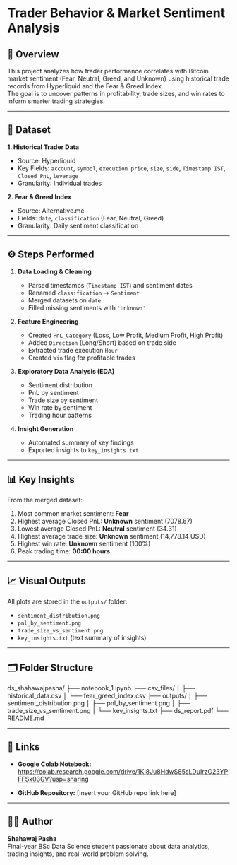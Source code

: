 # Trader Behavior & Market Sentiment Analysis

## 📌 Overview
This project analyzes how trader performance correlates with Bitcoin market sentiment (Fear, Neutral, Greed, and Unknown) using historical trade records from Hyperliquid and the Fear & Greed Index.  
The goal is to uncover patterns in profitability, trade sizes, and win rates to inform smarter trading strategies.

---

## 📂 Dataset
**1. Historical Trader Data**  
- Source: Hyperliquid  
- Key Fields: `account`, `symbol`, `execution price`, `size`, `side`, `Timestamp IST`, `Closed PnL`, `leverage`  
- Granularity: Individual trades  

**2. Fear & Greed Index**  
- Source: Alternative.me  
- Fields: `date`, `classification` (Fear, Neutral, Greed)  
- Granularity: Daily sentiment classification

---

## ⚙️ Steps Performed
1. **Data Loading & Cleaning**  
   - Parsed timestamps (`Timestamp IST`) and sentiment dates  
   - Renamed `classification` → `Sentiment`  
   - Merged datasets on `date`  
   - Filled missing sentiments with `'Unknown'`

2. **Feature Engineering**  
   - Created `PnL_Category` (Loss, Low Profit, Medium Profit, High Profit)  
   - Added `Direction` (Long/Short) based on trade side  
   - Extracted trade execution `Hour`  
   - Created `Win` flag for profitable trades

3. **Exploratory Data Analysis (EDA)**  
   - Sentiment distribution  
   - PnL by sentiment  
   - Trade size by sentiment  
   - Win rate by sentiment  
   - Trading hour patterns

4. **Insight Generation**  
   - Automated summary of key findings  
   - Exported insights to `key_insights.txt`

---

## 📊 Key Insights
From the merged dataset:

1. Most common market sentiment: **Fear**
2. Highest average Closed PnL: **Unknown** sentiment (7078.67)
3. Lowest average Closed PnL: **Neutral** sentiment (34.31)
4. Highest average trade size: **Unknown** sentiment (14,778.14 USD)
5. Highest win rate: **Unknown** sentiment (100%)
6. Peak trading time: **00:00 hours**

---

## 📈 Visual Outputs
All plots are stored in the `outputs/` folder:
- `sentiment_distribution.png`
- `pnl_by_sentiment.png`
- `trade_size_vs_sentiment.png`
- `key_insights.txt` (text summary of insights)

---

## 🗂️ Folder Structure
ds_shahawajpasha/
├── notebook_1.ipynb
├── csv_files/
│ ├── historical_data.csv
│ └── fear_greed_index.csv
├── outputs/
│ ├── sentiment_distribution.png
│ ├── pnl_by_sentiment.png
│ ├── trade_size_vs_sentiment.png
│ └── key_insights.txt
├── ds_report.pdf
└── README.md

---

## 🔗 Links
- **Google Colab Notebook:** https://colab.research.google.com/drive/1Ki8Ju8HdwS85sLDuIrzG23YPFFSx03GV?usp=sharing

- **GitHub Repository:** [Insert your GitHub repo link here]

---

## 👨‍💻 Author
**Shahawaj Pasha**  
Final-year BSc Data Science student passionate about data analytics, trading insights, and real-world problem solving.

